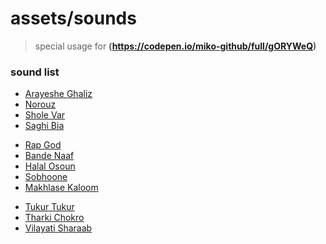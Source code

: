 # assets/sounds

> special usage for **(https://codepen.io/miko-github/full/gORYWeQ)**

### sound list

<!-- iranian (persian) classic -->

- [Arayeshe Ghaliz](./Homayoun%20Shajarian%20-%20Arayeshe%20Ghaliz.mp3)
- [Norouz](./Homayoun%20Shajarian%20&%20Sohrab%20Pournazeri%20-%20Norouz.mp3)
- [Shole Var](./Homayoun_shajarian_SholehVar_Final.mp3)
- [Saghi Bia](./MohammadReza%20Shajaryan%20-%20Saghi%20Bia.mp3)
<!-- rap/hip-hop -->
- [Rap God](./Eminem%20-%20Rap%20God.mp3)
- [Bande Naaf](./yas-bande-naaf-ta-khatte-saaf-ft-moer.mp3)
- [Halal Osoun](./ali_ardavan%20&%20sohrab%20mj_halal_osoun.mp3)
- [Sobhoone](./Ho3ein%20-%20Sobhoone.mp3)
- [Makhlase Kaloom](./Shayea%20-%20Makhlase%20Kaloom.mp3)
<!-- indian (hindi) bollywood -->
- [Tukur Tukur](./Tukur%20Tukur%20-%20Arijit%20Singh.mp3)
- [Tharki Chokro](./01%20-%20Tharki%20Chokro.mp3)
- [Vilayati Sharaab](./Vilayati.Sharaab.mp3)
